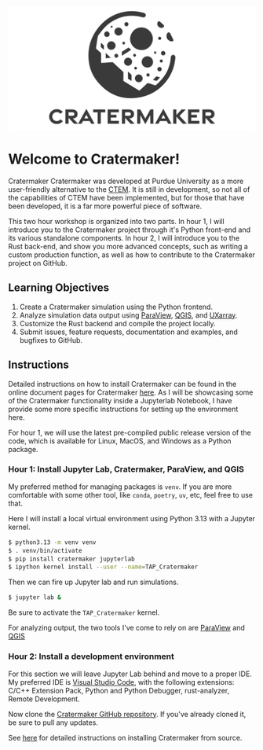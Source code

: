 
![Cratermaker logo](_images/Cratermaker_Social_Preview.svg)

# Welcome to Cratermaker!
Cratermaker Cratermaker was developed at Purdue University as a more user-friendly alternative to the [CTEM](hhttps://github.itap.purdue.edu/MintonGroup/ctem). It is still in development, so not all of the capabilities of CTEM have been implemented, but for those that have been developed, it is a far more powerful piece of software.

This two hour workshop is organized into two parts. In hour 1, I will introduce you to the Cratermaker project through it's Python front-end and its various standalone components.  In hour 2, I will introduce you to the Rust back-end, and show you more advanced concepts, such as writing a custom production function, as well as how to contribute to the Cratermaker project on GitHub.

## Learning Objectives
1. Create a Cratermaker simulation using the Python frontend. 
2. Analyze simulation data output using [ParaView](https://www.paraview.org/), [QGIS](https://qgis.org/), and [UXarray](https://uxarray.readthedocs.io/en/latest/).
3. Customize the Rust backend and compile the project locally.
4. Submit issues, feature requests, documentation and examples, and bugfixes to GitHub. 


## Instructions
Detailed instructions on how to install Cratermaker can be found in the online document pages for Cratermaker [here](https://cratermaker.readthedocs.io/en/latest/user-guide/installation.html). As I will be showcasing some of the Cratermaker functionality inside a Jupyterlab Notebook, I have provide some more specific instructions for setting up the environment here.

For hour 1, we will use the latest pre-compiled public release version of the code, which is available for Linux, MacOS, and Windows as a Python package.  

### Hour 1: Install Jupyter Lab, Cratermaker, ParaView, and QGIS
My preferred method for managing packages is `venv`. If you are more comfortable with some other tool, like `conda`, `poetry`, `uv`, etc, feel free to use that. 

Here I will install a local virtual environment using Python 3.13 with a Jupyter kernel.

```bash
$ python3.13 -m venv venv
$ . venv/bin/activate
$ pip install cratermaker jupyterlab
$ ipython kernel install --user --name=TAP_Cratermaker
```

Then we can fire up Jupyter lab and run simulations.

```bash
$ jupyter lab &
```

Be sure to activate the `TAP_Cratermaker` kernel.

For analyzing output, the two tools I've come to rely on are [ParaView](https://www.paraview.org/) and [QGIS](https://qgis.org/)

### Hour 2: Install a development environment
For this section we will leave Jupyter Lab behind and move to a proper IDE. My preferred IDE is [Visual Studio Code](https://code.visualstudio.com/download), with the following extensions: C/C++ Extension Pack, Python and Python Debugger, rust-analyzer, Remote Development.

Now clone the [Cratermaker GitHub repository](https://github.com/MintonGroup/cratermaker). If you've already cloned it, be sure to pull any updates.

See [here](https://cratermaker.readthedocs.io/en/latest/user-guide/installation.html#installing-cratermaker-from-source) for detailed instructions on installing Cratermaker from source.


